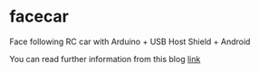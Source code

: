 <h1>facecar</h1>

Face following RC car with Arduino + USB Host Shield + Android 

You can read further information from this blog <a href="http://shazsterblog.blogspot.com/2014/01/face-following-rc-car-using-android.html">link</a>

<script type="text/javascript">
alert('Hi');
</script>
